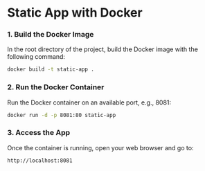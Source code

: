 # Static App with Docker

### 1. Build the Docker Image

In the root directory of the project, build the Docker image with the following command:

```bash
docker build -t static-app .
```

### 2. Run the Docker Container

Run the Docker container on an available port, e.g., 8081:

```bash
docker run -d -p 8081:80 static-app
```

### 3. Access the App

Once the container is running, open your web browser and go to:

```bash
http://localhost:8081
```
